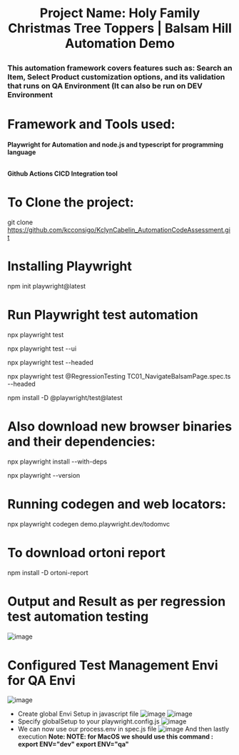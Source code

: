 <h1 align="center">

Project Name: Holy Family Christmas Tree Toppers | Balsam Hill Automation Demo</h1>

<h3> This automation framework covers features such as: Search an Item, Select Product customization options, and its validation that runs on QA Environment (It can also be run on DEV Environment</h3>

# <b> </b>Framework and Tools used: </b>
<h4> Playwright for Automation and node.js and typescript for programming language
  
<br> Github Actions CICD Integration tool </br> </h4>

# To Clone the project:
git clone https://github.com/kcconsigo/KclynCabelin_AutomationCodeAssessment.git

# Installing Playwright 
npm init playwright@latest
# Run Playwright test automation  
npx playwright test

npx playwright test --ui

npx playwright test --headed

npx playwright test @RegressionTesting TC01_NavigateBalsamPage.spec.ts --headed

npm install -D @playwright/test@latest
# Also download new browser binaries and their dependencies:
npx playwright install --with-deps

npx playwright --version

# Running codegen and web locators:
npx playwright codegen demo.playwright.dev/todomvc

# To download ortoni report
npm install -D ortoni-report  

# Output and Result as per regression test automation testing
![image](https://github.com/user-attachments/assets/2a76e1b8-826f-45df-825d-d570a59a0a3c)

# Configured Test Management Envi for QA Envi
![image](https://github.com/user-attachments/assets/d574743e-9daf-4a19-be6d-542aab25173d)
- Create global Envi Setup in javascript file
![image](https://github.com/user-attachments/assets/4af0868a-ef3f-4324-89e2-360376c08050)
![image](https://github.com/user-attachments/assets/5f8271c6-c99e-46c8-827a-a41ee2401850)
- Specify globalSetup to your playwright.config.js
![image](https://github.com/user-attachments/assets/cd2d9aaa-1677-4b22-b7a3-c2b3f74258e3)
- We can now use our process.env in spec.js file
![image](https://github.com/user-attachments/assets/0f7d8129-2862-4e3f-b630-d6f10567c03d)
And then lastly execution
**Note: NOTE: for MacOS we should use this command : export ENV="dev" export ENV="qa"**




